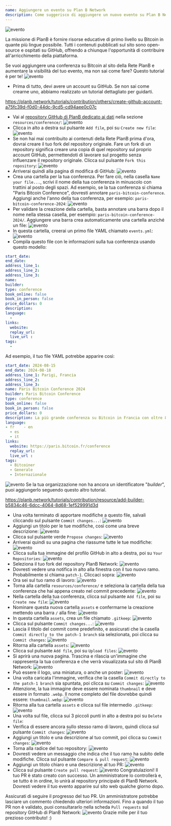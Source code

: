 ```yaml
---
name: Aggiungere un evento su Plan B Network
description: Come suggerisco di aggiungere un nuovo evento su Plan B Network?
---
```

![evento](assets/cover.webp)

La missione di PlanB è fornire risorse educative di primo livello su Bitcoin in quante più lingue possibile. Tutti i contenuti pubblicati sul sito sono open-source e ospitati su GitHub, offrendo a chiunque l'opportunità di contribuire all'arricchimento della piattaforma.

Se vuoi aggiungere una conferenza su Bitcoin al sito della Rete PlanB e aumentare la visibilità del tuo evento, ma non sai come fare? Questo tutorial è per te!
![evento](assets/01.webp)
- Prima di tutto, devi avere un account su GitHub. Se non sai come crearne uno, abbiamo realizzato un tutorial dettagliato per guidarti.

https://planb.network/tutorials/contribution/others/create-github-account-a75fc39d-f0d0-44dc-9cd5-cd94aee0c07c


- Vai al [repository GitHub di PlanB dedicato ai dati](https://github.com/PlanB-Network/bitcoin-educational-content/tree/dev/resources/conference) nella sezione `resources/conference/`:
![evento](assets/02.webp)
- Clicca in alto a destra sul pulsante `Add file`, poi su `Create new file`:
![evento](assets/03.webp)
- Se non hai mai contribuito ai contenuti della Rete PlanB prima d'ora, dovrai creare il tuo fork del repository originale. Fare un fork di un repository significa creare una copia di quel repository sul proprio account GitHub, permettendoti di lavorare sul progetto senza influenzare il repository originale. Clicca sul pulsante `Fork this repository`:
![evento](assets/04.webp)
- Arriverai quindi alla pagina di modifica di GitHub:
![evento](assets/05.webp)
- Crea una cartella per la tua conferenza. Per fare ciò, nella casella `Name your file...`, scrivi il nome della tua conferenza in minuscolo con trattini al posto degli spazi. Ad esempio, se la tua conferenza si chiama "Paris Bitcoin Conference", dovresti annotare `paris-bitcoin-conference`. Aggiungi anche l'anno della tua conferenza, per esempio: `paris-bitcoin-conference-2024`:
![evento](assets/06.webp)
- Per validare la creazione della cartella, basta annotare una barra dopo il nome nella stessa casella, per esempio: `paris-bitcoin-conference-2024/`. Aggiungere una barra crea automaticamente una cartella anziché un file:
![evento](assets/07.webp)
- In questa cartella, creerai un primo file YAML chiamato `events.yml`:
![evento](assets/08.webp)
- Compila questo file con le informazioni sulla tua conferenza usando questo modello:

```yaml
start_date:
end_date:
address_line_1:
address_line_2: 
address_line_3: 
name:
builder:
type: conference
book_online: false
book_in_person: false
price_dollars: 0
description:
language: 
  - 
links:
  website:
  replay_url:    
  live_url :
tags: 
  - 
```

Ad esempio, il tuo file YAML potrebbe apparire così:

```yaml
start_date: 2024-08-15
end_date: 2024-08-18
address_line_1: Parigi, Francia
address_line_2: 
address_line_3: 
name: Paris Bitcoin Conference 2024
builder: Paris Bitcoin Conference
type: conference
book_online: false
book_in_person: false
price_dollars: 0
description: La più grande conferenza su Bitcoin in Francia con oltre 8.000 partecipanti ogni anno!
language:
- fr    - en
  - es
  - it
links:
  website: https://paris.bitcoin.fr/conference
  replay_url:
  live_url :
tags: 
  - Bitcoiner
  - Generale
  - Internazionale
```
![evento](assets/09.webp)
Se la tua organizzazione non ha ancora un identificatore "*builder*", puoi aggiungerlo seguendo questo altro tutorial.

https://planb.network/tutorials/contribution/resource/add-builder-b5834c46-6dcc-4064-8d68-1ef529991d3d



- Una volta terminato di apportare modifiche a questo file, salvali cliccando sul pulsante `Commit changes...`:
![evento](assets/10.webp)
- Aggiungi un titolo per le tue modifiche, così come una breve descrizione:
![evento](assets/11.webp)
- Clicca sul pulsante verde `Propose changes`:
![evento](assets/12.webp)
- Arriverai quindi su una pagina che riassume tutte le tue modifiche:
![evento](assets/13.webp)
- Clicca sulla tua immagine del profilo GitHub in alto a destra, poi su `Your Repositories`:
![evento](assets/14.webp)
- Seleziona il tuo fork del repository PlanB Network:
![evento](assets/15.webp)
- Dovresti vedere una notifica in alto alla finestra con il tuo nuovo ramo. Probabilmente si chiama `patch-1`. Cliccaci sopra:
![evento](assets/16.webp)
- Ora sei sul tuo ramo di lavoro:
![evento](assets/17.webp)
- Torna alla cartella `resources/conference/` e seleziona la cartella della tua conferenza che hai appena creato nel commit precedente:
![evento](assets/18.webp)
- Nella cartella della tua conferenza, clicca sul pulsante `Add file`, poi su `Create new file`:
![evento](assets/19.webp)
- Nominare questa nuova cartella `assets` e confermarne la creazione mettendo una barra `/` alla fine:
![evento](assets/20.webp)
- In questa cartella `assets`, crea un file chiamato `.gitkeep`:
![evento](assets/21.webp)
- Clicca sul pulsante `Commit changes...`:
![evento](assets/22.webp)
- Lascia il titolo del commit come predefinito, e assicurati che la casella `Commit directly to the patch-1 branch` sia selezionata, poi clicca su `Commit changes`:
![evento](assets/23.webp)
- Ritorna alla cartella `assets`:
![evento](assets/24.webp)
- Clicca sul pulsante `Add file`, poi su `Upload files`: ![evento](assets/25.webp)
- Si aprirà una nuova pagina. Trascina e rilascia un'immagine che rappresenta la tua conferenza e che verrà visualizzata sul sito di PlanB Network:
![evento](assets/26.webp)
- Può essere il logo, una miniatura, o anche un poster:
![evento](assets/27.webp)
- Una volta caricata l'immagine, verifica che la casella `Commit directly to the patch-1 branch` sia spuntata, poi clicca su `Commit changes`:
![evento](assets/28.webp)
- Attenzione, la tua immagine deve essere nominata `thumbnail` e deve essere in formato `.webp`. Il nome completo del file dovrebbe quindi essere: `thumbnail.webp`:
![evento](assets/29.webp)
- Ritorna alla tua cartella `assets` e clicca sul file intermedio `.gitkeep`:
![evento](assets/30.webp)
- Una volta sul file, clicca sui 3 piccoli punti in alto a destra poi su `Delete file`:
- Verifica di essere ancora sullo stesso ramo di lavoro, quindi clicca sul pulsante `Commit changes`:
![evento](assets/31.webp)
- Aggiungi un titolo e una descrizione al tuo commit, poi clicca su `Commit changes`:
![evento](assets/32.webp)
- Torna alla radice del tuo repository:
![evento](assets/34.webp)
- Dovresti vedere un messaggio che indica che il tuo ramo ha subito delle modifiche. Clicca sul pulsante `Compare & pull request`:
![evento](assets/35.webp)
- Aggiungi un titolo chiaro e una descrizione al tuo PR:
![evento](assets/36.webp)
- Clicca sul pulsante `Create pull request`:
![evento](assets/37.webp)
Congratulazioni! Il tuo PR è stato creato con successo. Un amministratore lo controllerà e, se tutto è in ordine, lo unirà al repository principale di PlanB Network. Dovresti vedere il tuo evento apparire sul sito web qualche giorno dopo.

Assicurati di seguire il progresso del tuo PR. Un amministratore potrebbe lasciare un commento chiedendo ulteriori informazioni. Fino a quando il tuo PR non è validato, puoi consultararlo nella scheda `Pull requests` sul repository GitHub di PlanB Network:
![evento](assets/38.webp)
Grazie mille per il tuo prezioso contributo! :)

